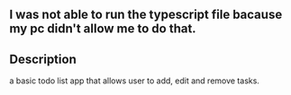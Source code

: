 ## I was not able to run the typescript file bacause my pc didn't allow me to do that.

## Description
a basic todo list app that allows user to add, edit and remove tasks.